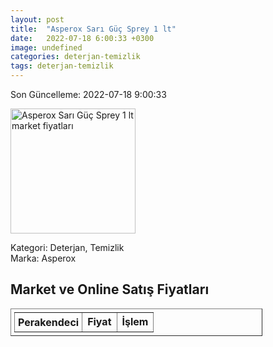 ```yaml
---
layout: post
title:  "Asperox Sarı Güç Sprey 1 lt"
date:   2022-07-18 6:00:33 +0300
image: undefined
categories: deterjan-temizlik
tags: deterjan-temizlik
---
```


Son Güncelleme: 2022-07-18 9:00:33

<img src="undefined" width="200" alt="Asperox Sarı Güç Sprey 1 lt market fiyatları" />

Kategori: Deterjan, Temizlik
<br />
Marka: Asperox

<h2>Market ve Online Satış Fiyatları</h2>

<table border="1" style="padding: 5px;width:80%;">
  <tr>
    <td style="padding: 5px;"><strong>Perakendeci</strong></td>
    <td><strong>Fiyat</strong></td>
    <td><strong>İşlem</strong></td>
  </tr>
  
</table>
